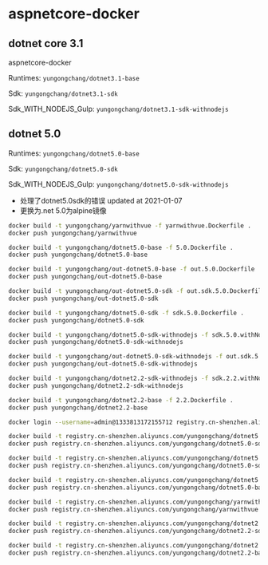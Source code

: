 # aspnetcore-docker  

## dotnet core 3.1

aspnetcore-docker

Runtimes: `yungongchang/dotnet3.1-base`

Sdk: `yungongchang/dotnet3.1-sdk`

Sdk_WITH_NODEJS_Gulp: `yungongchang/dotnet3.1-sdk-withnodejs`

## dotnet 5.0

Runtimes: `yungongchang/dotnet5.0-base`

Sdk: `yungongchang/dotnet5.0-sdk`

Sdk_WITH_NODEJS_Gulp: `yungongchang/dotnet5.0-sdk-withnodejs`

- 处理了dotnet5.0sdk的错误 updated at 2021-01-07
- 更换为.net 5.0为alpine镜像

```bash
docker build -t yungongchang/yarnwithvue -f yarnwithvue.Dockerfile .
docker push yungongchang/yarnwithvue

docker build -t yungongchang/dotnet5.0-base -f 5.0.Dockerfile .
docker push yungongchang/dotnet5.0-base

docker build -t yungongchang/out-dotnet5.0-base -f out.5.0.Dockerfile .
docker push yungongchang/out-dotnet5.0-base

docker build -t yungongchang/out-dotnet5.0-sdk -f out.sdk.5.0.Dockerfile .
docker push yungongchang/out-dotnet5.0-sdk

docker build -t yungongchang/dotnet5.0-sdk -f sdk.5.0.Dockerfile .
docker push yungongchang/dotnet5.0-sdk

docker build -t yungongchang/dotnet5.0-sdk-withnodejs -f sdk.5.0.withNodejs.Dockerfile .
docker push yungongchang/dotnet5.0-sdk-withnodejs

docker build -t yungongchang/out-dotnet5.0-sdk-withnodejs -f out.sdk.5.0.withNodejs.Dockerfile .
docker push yungongchang/out-dotnet5.0-sdk-withnodejs

docker build -t yungongchang/dotnet2.2-sdk-withnodejs -f sdk.2.2.withNodejs.Dockerfile .
docker push yungongchang/dotnet2.2-sdk-withnodejs

docker build -t yungongchang/dotnet2.2-base -f 2.2.Dockerfile .
docker push yungongchang/dotnet2.2-base
```

``` bash
docker login --username=admin@1333813172155712 registry.cn-shenzhen.aliyuncs.com

docker build -t registry.cn-shenzhen.aliyuncs.com/yungongchang/dotnet5.0-sdk -f sdk.5.0.Dockerfile .
docker push registry.cn-shenzhen.aliyuncs.com/yungongchang/dotnet5.0-sdk

docker build -t registry.cn-shenzhen.aliyuncs.com/yungongchang/dotnet5.0-sdk-withnodejs -f sdk.5.0.withNodejs.Dockerfile .
docker push registry.cn-shenzhen.aliyuncs.com/yungongchang/dotnet5.0-sdk-withnodejs

docker build -t registry.cn-shenzhen.aliyuncs.com/yungongchang/dotnet5.0-base -f 5.0.Dockerfile .
docker push registry.cn-shenzhen.aliyuncs.com/yungongchang/dotnet5.0-base

docker build -t registry.cn-shenzhen.aliyuncs.com/yungongchang/yarnwithvue -f yarnwithvue.Dockerfile .
docker push registry.cn-shenzhen.aliyuncs.com/yungongchang/yarnwithvue

docker build -t registry.cn-shenzhen.aliyuncs.com/yungongchang/dotnet2.2-sdk-withnodejs -f sdk.2.2.withNodejs.Dockerfile .
docker push registry.cn-shenzhen.aliyuncs.com/yungongchang/dotnet2.2-sdk-withnodejs

docker build -t registry.cn-shenzhen.aliyuncs.com/yungongchang/dotnet2.2-base -f 2.2.Dockerfile .
docker push registry.cn-shenzhen.aliyuncs.com/yungongchang/dotnet2.2-base

```
